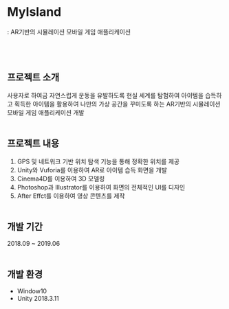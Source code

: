 # MyIsland
: AR기반의 시뮬레이션 모바일 게임 애플리케이션<br><br><br><br>


##  프로젝트 소개
사용자로 하여금 자연스럽게 운동을 유발하도록 현실 세계를 탐험하여 아이템을 습득하고 획득한 아이템을 활용하여 나만의 가상 공간을 꾸미도록 하는 AR기반의 시뮬레이션 모바일 게임 애플리케이션 개발<br><br>



##  프로젝트 내용
1) GPS 및 네트워크 기반 위치 탐색 기능을 통해 정확한 위치를 제공
2) Unity와 Vuforia를 이용하여 AR로 아이템 습득 화면을 개발
3) Cinema4D를 이용하여 3D 모델링
4) Photoshop과 Illustrator를 이용하여 화면의 전체적인 UI를 디자인
5) After Effct를 이용하여 영상 콘텐츠를 제작
<br><br>



##  개발 기간
2018.09 ~ 2019.06<br><br>



##  개발 환경
* Window10  
* Unity 2018.3.11


